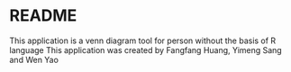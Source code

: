 README
=========
This application is a venn diagram tool for person without the basis of R language
This application was created by Fangfang Huang, Yimeng Sang and  Wen Yao


